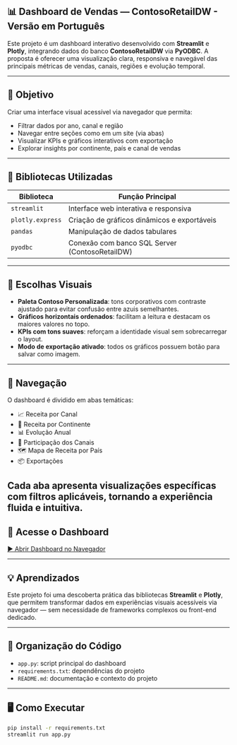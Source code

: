 ## 📊 Dashboard de Vendas — ContosoRetailDW - Versão em Português

Este projeto é um dashboard interativo desenvolvido com **Streamlit** e **Plotly**, integrando dados do banco **ContosoRetailDW** via **PyODBC**. A proposta é oferecer uma visualização clara, responsiva e navegável das principais métricas de vendas, canais, regiões e evolução temporal.

---

## 🚀 Objetivo

Criar uma interface visual acessível via navegador que permita:

- Filtrar dados por ano, canal e região
- Navegar entre seções como em um site (via abas)
- Visualizar KPIs e gráficos interativos com exportação
- Explorar insights por continente, país e canal de vendas

---

## 🧰 Bibliotecas Utilizadas

| Biblioteca       | Função Principal                                          |
|------------------|-----------------------------------------------------------|
| `streamlit`      | Interface web interativa e responsiva                     |
| `plotly.express` | Criação de gráficos dinâmicos e exportáveis               |
| `pandas`         | Manipulação de dados tabulares                            |
| `pyodbc`         | Conexão com banco SQL Server (ContosoRetailDW)            |

---

## 🎨 Escolhas Visuais

- **Paleta Contoso Personalizada**: tons corporativos com contraste ajustado para evitar confusão entre azuis semelhantes.
- **Gráficos horizontais ordenados**: facilitam a leitura e destacam os maiores valores no topo.
- **KPIs com tons suaves**: reforçam a identidade visual sem sobrecarregar o layout.
- **Modo de exportação ativado**: todos os gráficos possuem botão para salvar como imagem.

---

## 🧭 Navegação

O dashboard é dividido em abas temáticas:

- 📈 Receita por Canal  
- 📍 Receita por Continente  
- 📊 Evolução Anual  
- 🥧 Participação dos Canais  
- 🗺️ Mapa de Receita por País  
- 📦 Exportações  

Cada aba apresenta visualizações específicas com filtros aplicáveis, tornando a experiência fluida e intuitiva.
---

## 🚀 Acesse o Dashboard

[▶️ Abrir Dashboard no Navegador](http://localhost:8501)


---

## 💡 Aprendizados

Este projeto foi uma descoberta prática das bibliotecas **Streamlit** e **Plotly**, que permitem transformar dados em experiências visuais acessíveis via navegador — sem necessidade de frameworks complexos ou front-end dedicado.

---

## 📂 Organização do Código

- `app.py`: script principal do dashboard
- `requirements.txt`: dependências do projeto
- `README.md`: documentação e contexto do projeto

---

## 🖥️ Como Executar

```bash
pip install -r requirements.txt
streamlit run app.py

````
